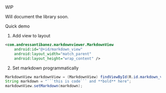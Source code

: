 
WIP

Will document the library soon.

Quick demo
1) Add view to layout
```xml
<com.andressantibanez.markdownviewer.MarkdownView
    android:id="@+id/markdown_view"
    android:layout_width="match_parent"
    android:layout_height="wrap_content" />
```

2) Set markdown programmatically
```java
MarkdownView markdownView = (MarkdownView) findViewById(R.id.markdown_view);
String markdown = "```this is code``` and **bold** here";
markdownView.setMarkdown(markdown);
```
